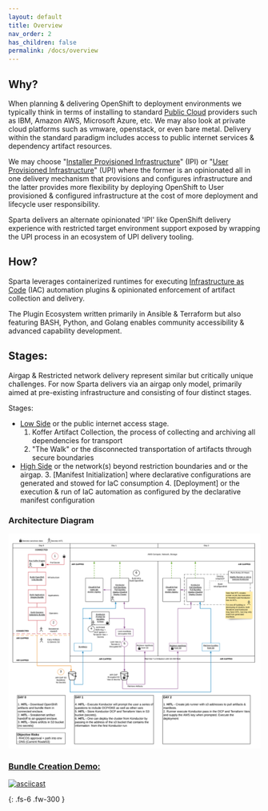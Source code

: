 ```yaml
---
layout: default
title: Overview
nav_order: 2
has_children: false
permalink: /docs/overview
---
```

## Why?
When planning & delivering OpenShift to deployment environments we typically think 
in terms of installing to standard [Public Cloud] providers such as IBM, Amazon AWS,
Microsoft Azure, etc. We may also look at private cloud platforms such as vmware,
openstack, or even bare metal. Delivery within the standard paradigm includes
access to public internet services & dependency artifact resources.

We may choose "[Installer Provisioned Infrastructure]" (IPI) or "[User Provisioned
Infrastructure]" (UPI) where the former is an opinionated all in one delivery mechanism 
that provisions and configures infrastructure and the latter provides more
flexibility by deploying OpenShift to User provisioned & configured
infrastructure at the cost of more deployment and lifecycle user responsibility.

Sparta delivers an alternate opinionated 'IPI' like OpenShift delivery
experience with restricted target environment support exposed by wrapping the
UPI process in an ecosystem of UPI delivery tooling.

## How?
Sparta leverages containerized runtimes for executing [Infrastructure as Code] (IAC)
automation plugins & opinionated enforcement of artifact collection and delivery.

The Plugin Ecosystem written primarily in Ansible & Terraform but also featuring
BASH, Python, and Golang enables community accessibility & advanced capability
development.

## Stages:
Airgap & Restricted network delivery represent similar but critically unique
challenges. For now Sparta delivers via an airgap only model, primarily aimed at
pre-existing infrastructure and consisting of four distinct stages.

Stages:
  - [Low Side] or the public internet access stage.
    1. Koffer Artifact Collection, the process of collecting and archiving all dependencies for transport
    2. "The Walk" or the disconnected transportation of artifacts through secure boundaries
  - [High Side] or the network(s) beyond restriction boundaries and or the airgap.
    3. [Manifest Initialization] where declarative configurations are generated and stowed for IaC consumption
    4. [Deployment] or the execution & run of IaC automation as configured by the declarative manifest configuration

[Public Cloud]:https://www.redhat.com/en/topics/cloud-computing/what-is-public-cloud
[Installer Provisioned Infrastructure]:https://github.com/openshift/installer#supported-platforms
[User Provisioned Infrastructure]:https://github.com/openshift/installer#supported-platforms
[IaC]:https://www.ibm.com/cloud/learn/infrastructure-as-code
[Infrastructure as Code]:https://www.ibm.com/cloud/learn/infrastructure-as-code
[Low Side]:https://en.wikipedia.org/wiki/Air_gap_(networking)#Use_in_classified_settings
[High Side]:https://en.wikipedia.org/wiki/Air_gap_(networking)#Use_in_classified_settings
[BASH]:https://www.gnu.org/software/bash
[Python]:https://www.python.org
[Golang]:https://golang.org
[Ansible]:https://www.ansible.com

### Architecture Diagram
![Diagram](./web/sparta.png)

### [Bundle Creation Demo:](https://asciinema.org/a/BFb4Hq4h9q4tsNllfRT9K5OWC)
[![asciicast](https://asciinema.org/a/BFb4Hq4h9q4tsNllfRT9K5OWC.png)](https://asciinema.org/a/BFb4Hq4h9q4tsNllfRT9K5OWC)

{: .fs-6 .fw-300 }
